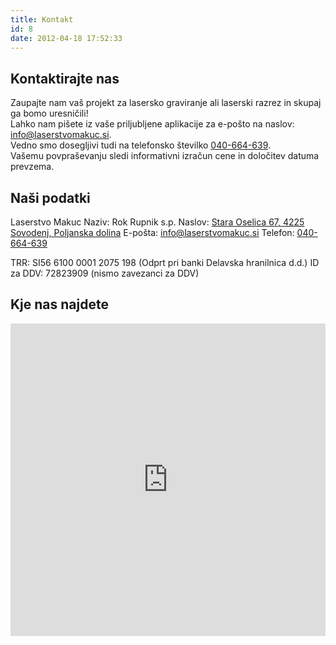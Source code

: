 ```yaml
---
title: Kontakt
id: 8
date: 2012-04-18 17:52:33
---
```


<div class="contact row first">
<div class="col-md-6">
<h2>Kontaktirajte nas</h2>

Zaupajte nam vaš projekt za lasersko graviranje ali laserski razrez in skupaj ga bomo uresničili!</br>Lahko nam pišete iz vaše priljubljene aplikacije za e-pošto na naslov: [info@laserstvomakuc.si](mailto:info@laserstvomakuc.si "info@laserstvomakuc.si").</br> Vedno smo dosegljivi tudi na telefonsko številko <nobr>[040-664-639](tel:+38640664639 "040-664-639")</nobr>.</br> Vašemu povpraševanju sledi informativni izračun cene in določitev datuma prevzema.
</div>

<div class="col-md-6">
<h2>Naši podatki</h2>

Laserstvo Makuc
Naziv: Rok Rupnik s.p.
Naslov: [Stara Oselica 67, 4225 Sovodenj, Poljanska dolina](https://goo.gl/maps/HsfgFoTtD9r "Stara Oselica 67, 4225 Sovodenj")
E-pošta: [info@laserstvomakuc.si](mailto:info@laserstvomakuc.si "info@laserstvomakuc.si")
Telefon: [040-664-639](tel:+38640664639 "040-664-639")

TRR: SI56 6100 0001 2075 198 (Odprt pri banki Delavska hranilnica d.d.)
ID za DDV: 72823909 (nismo zavezanci za DDV)
</div>
</div>

<div class="contact last">
<h2>Kje nas najdete</h2>

<iframe src="https://maps.google.com/maps?f=q&amp;source=s_q&amp;hl=en&amp;geocode=&amp;q=Stara+Oselica+67&amp;aq=&amp;sll=46.09371,14.053574&amp;sspn=0.204041,0.528374&amp;ie=UTF8&amp;hq=&amp;hnear=Stara+Oselica+67,+4225+Gorenja+vas,+Slovenia&amp;t=m&amp;ll=46.142734,14.05426&amp;spn=0.186495,0.274658&amp;z=11&amp;output=embed" frameborder="0" marginwidth="0" marginheight="0" scrolling="no" width="100%" height="500px"></iframe>
</div>